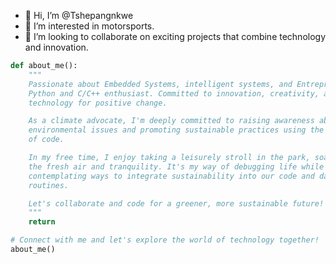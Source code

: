 - 👋 Hi, I’m @Tshepangnkwe
- 👀 I’m interested in motorsports.
- 💞️ I’m looking to collaborate on exciting projects that combine technology and innovation.

```python
def about_me():
    """
    Passionate about Embedded Systems, intelligent systems, and Entrepreneurship.
    Python and C/C++ enthusiast. Committed to innovation, creativity, and leveraging
    technology for positive change.

    As a climate advocate, I'm deeply committed to raising awareness about
    environmental issues and promoting sustainable practices using the power
    of code.

    In my free time, I enjoy taking a leisurely stroll in the park, soaking in
    the fresh air and tranquility. It's my way of debugging life while
    contemplating ways to integrate sustainability into our code and daily
    routines.

    Let's collaborate and code for a greener, more sustainable future!
    """
    return

# Connect with me and let's explore the world of technology together!
about_me()


